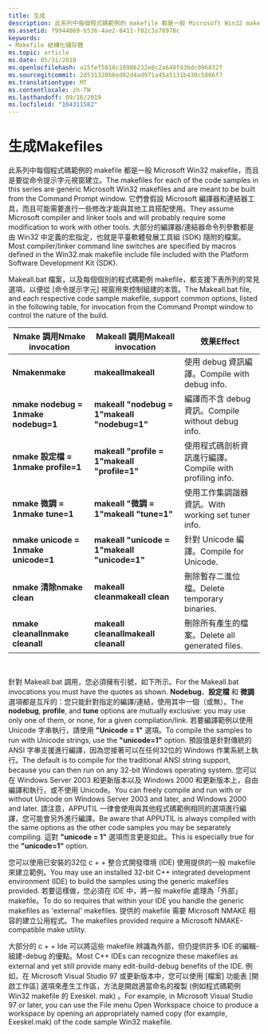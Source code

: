 ```yaml
---
title: 生成
description: 此系列中每個程式碼範例的 makefile 都是一般 Microsoft Win32 makefile，而且是要從命令提示字元視窗建立。
ms.assetid: f9944069-b536-4ae2-8411-f02c3a78978c
keywords:
- Makefile 結構化儲存體
ms.topic: article
ms.date: 05/31/2018
ms.openlocfilehash: a15fef5818c28986232e8c2a648f43bdc096832f
ms.sourcegitcommit: 2d531328b6ed82d4ad971a45a5131b430c5866f7
ms.translationtype: MT
ms.contentlocale: zh-TW
ms.lasthandoff: 09/16/2019
ms.locfileid: "104311582"
---
```

# <a name="makefiles"></a><span data-ttu-id="447c9-104">生成</span><span class="sxs-lookup"><span data-stu-id="447c9-104">Makefiles</span></span>

<span data-ttu-id="447c9-105">此系列中每個程式碼範例的 makefile 都是一般 Microsoft Win32 makefile，而且是要從命令提示字元視窗建立。</span><span class="sxs-lookup"><span data-stu-id="447c9-105">The makefiles for each of the code samples in this series are generic Microsoft Win32 makefiles and are meant to be built from the Command Prompt window.</span></span> <span data-ttu-id="447c9-106">它們會假設 Microsoft 編譯器和連結器工具，而且可能需要進行一些修改才能與其他工具搭配使用。</span><span class="sxs-lookup"><span data-stu-id="447c9-106">They assume Microsoft compiler and linker tools and will probably require some modification to work with other tools.</span></span> <span data-ttu-id="447c9-107">大部分的編譯器/連結器命令列參數都是由 Win32 中定義的宏指定，也就是平臺軟體發展工具組 (SDK) 隨附的檔案。</span><span class="sxs-lookup"><span data-stu-id="447c9-107">Most compiler/linker command line switches are specified by macros defined in the Win32.mak makefile include file included with the Platform Software Development Kit (SDK).</span></span>

<span data-ttu-id="447c9-108">Makeall.bat 檔案，以及每個個別的程式碼範例 makefile，都支援下表所列的常見選項，以便從 [命令提示字元] 視窗用來控制組建的本質。</span><span class="sxs-lookup"><span data-stu-id="447c9-108">The Makeall.bat file, and each respective code sample makefile, support common options, listed in the following table, for invocation from the Command Prompt window to control the nature of the build.</span></span>



| <span data-ttu-id="447c9-109">Nmake 調用</span><span class="sxs-lookup"><span data-stu-id="447c9-109">Nmake invocation</span></span>        | <span data-ttu-id="447c9-110">Makeall 調用</span><span class="sxs-lookup"><span data-stu-id="447c9-110">Makeall invocation</span></span>          | <span data-ttu-id="447c9-111">效果</span><span class="sxs-lookup"><span data-stu-id="447c9-111">Effect</span></span>                       |
|-------------------------|-----------------------------|------------------------------|
| <span data-ttu-id="447c9-112">**Nmake**</span><span class="sxs-lookup"><span data-stu-id="447c9-112">**nmake**</span></span>               | <span data-ttu-id="447c9-113">**makeall**</span><span class="sxs-lookup"><span data-stu-id="447c9-113">**makeall**</span></span>                 | <span data-ttu-id="447c9-114">使用 debug 資訊編譯。</span><span class="sxs-lookup"><span data-stu-id="447c9-114">Compile with debug info.</span></span>     |
| <span data-ttu-id="447c9-115">**nmake** **nodebug = 1**</span><span class="sxs-lookup"><span data-stu-id="447c9-115">**nmake** **nodebug=1**</span></span> | <span data-ttu-id="447c9-116">**makeall** **"nodebug = 1"**</span><span class="sxs-lookup"><span data-stu-id="447c9-116">**makeall** **"nodebug=1"**</span></span> | <span data-ttu-id="447c9-117">編譯而不含 debug 資訊。</span><span class="sxs-lookup"><span data-stu-id="447c9-117">Compile without debug info.</span></span>  |
| <span data-ttu-id="447c9-118">**nmake** **設定檔 = 1**</span><span class="sxs-lookup"><span data-stu-id="447c9-118">**nmake** **profile=1**</span></span> | <span data-ttu-id="447c9-119">**makeall** **"profile = 1"**</span><span class="sxs-lookup"><span data-stu-id="447c9-119">**makeall** **"profile=1"**</span></span> | <span data-ttu-id="447c9-120">使用程式碼剖析資訊進行編譯。</span><span class="sxs-lookup"><span data-stu-id="447c9-120">Compile with profiling info.</span></span> |
| <span data-ttu-id="447c9-121">**nmake** **微調 = 1**</span><span class="sxs-lookup"><span data-stu-id="447c9-121">**nmake** **tune=1**</span></span>    | <span data-ttu-id="447c9-122">**makeall** **"微調 = 1"**</span><span class="sxs-lookup"><span data-stu-id="447c9-122">**makeall** **"tune=1"**</span></span>    | <span data-ttu-id="447c9-123">使用工作集調諧器資訊。</span><span class="sxs-lookup"><span data-stu-id="447c9-123">With working set tuner info.</span></span> |
| <span data-ttu-id="447c9-124">**nmake** **unicode = 1**</span><span class="sxs-lookup"><span data-stu-id="447c9-124">**nmake** **unicode=1**</span></span> | <span data-ttu-id="447c9-125">**makeall** **"unicode = 1"**</span><span class="sxs-lookup"><span data-stu-id="447c9-125">**makeall** **"unicode=1"**</span></span> | <span data-ttu-id="447c9-126">針對 Unicode 編譯。</span><span class="sxs-lookup"><span data-stu-id="447c9-126">Compile for Unicode.</span></span>         |
| <span data-ttu-id="447c9-127">**nmake** **清除**</span><span class="sxs-lookup"><span data-stu-id="447c9-127">**nmake** **clean**</span></span>     | <span data-ttu-id="447c9-128">**makeall** **clean**</span><span class="sxs-lookup"><span data-stu-id="447c9-128">**makeall** **clean**</span></span>       | <span data-ttu-id="447c9-129">刪除暫存二進位檔。</span><span class="sxs-lookup"><span data-stu-id="447c9-129">Delete temporary binaries.</span></span>   |
| <span data-ttu-id="447c9-130">**nmake** **cleanall**</span><span class="sxs-lookup"><span data-stu-id="447c9-130">**nmake** **cleanall**</span></span>  | <span data-ttu-id="447c9-131">**makeall** **cleanall**</span><span class="sxs-lookup"><span data-stu-id="447c9-131">**makeall** **cleanall**</span></span>    | <span data-ttu-id="447c9-132">刪除所有產生的檔案。</span><span class="sxs-lookup"><span data-stu-id="447c9-132">Delete all generated files.</span></span>  |



 

<span data-ttu-id="447c9-133">針對 Makeall.bat 調用，您必須擁有引號，如下所示。</span><span class="sxs-lookup"><span data-stu-id="447c9-133">For the Makeall.bat invocations you must have the quotes as shown.</span></span> <span data-ttu-id="447c9-134">**Nodebug**、**設定檔** 和 **微調** 選項都是互斥的：您只能針對指定的編譯/連結，使用其中一個（或無）。</span><span class="sxs-lookup"><span data-stu-id="447c9-134">The **nodebug**, **profile**, and **tune** options are mutually exclusive: you may use only one of them, or none, for a given compilation/link.</span></span> <span data-ttu-id="447c9-135">若要編譯範例以使用 Unicode 字串執行，請使用 **"Unicode = 1"** 選項。</span><span class="sxs-lookup"><span data-stu-id="447c9-135">To compile the samples to run with Unicode strings, use the **"unicode=1"** option.</span></span> <span data-ttu-id="447c9-136">預設值是針對傳統的 ANSI 字串支援進行編譯，因為您接著可以在任何32位的 Windows 作業系統上執行。</span><span class="sxs-lookup"><span data-stu-id="447c9-136">The default is to compile for the traditional ANSI string support, because you can then run on any 32-bit Windows operating system.</span></span> <span data-ttu-id="447c9-137">您可以在 Windows Server 2003 和更新版本以及 Windows 2000 和更新版本上，自由編譯和執行，或不使用 Unicode。</span><span class="sxs-lookup"><span data-stu-id="447c9-137">You can freely compile and run with or without Unicode on Windows Server 2003 and later, and Windows 2000 and later.</span></span> <span data-ttu-id="447c9-138">請注意，APPUTIL 一律會使用與其他程式碼範例相同的選項進行編譯，您可能會另外進行編譯。</span><span class="sxs-lookup"><span data-stu-id="447c9-138">Be aware that APPUTIL is always compiled with the same options as the other code samples you may be separately compiling.</span></span> <span data-ttu-id="447c9-139">這對 **"unicode = 1"** 選項而言更是如此。</span><span class="sxs-lookup"><span data-stu-id="447c9-139">This is especially true for the **"unicode=1"** option.</span></span>

<span data-ttu-id="447c9-140">您可以使用已安裝的32位 c + + 整合式開發環境 (IDE) 使用提供的一般 makefile 來建立範例。</span><span class="sxs-lookup"><span data-stu-id="447c9-140">You may use an installed 32-bit C++ integrated development environment (IDE) to build the samples using the generic makefiles provided.</span></span> <span data-ttu-id="447c9-141">若要這樣做，您必須在 IDE 中，將一般 makefile 處理為「外部」 makefile。</span><span class="sxs-lookup"><span data-stu-id="447c9-141">To do so requires that within your IDE you handle the generic makefiles as 'external' makefiles.</span></span> <span data-ttu-id="447c9-142">提供的 makefile 需要 Microsoft NMAKE 相容的建立公用程式。</span><span class="sxs-lookup"><span data-stu-id="447c9-142">The makefiles provided require a Microsoft NMAKE-compatible make utility.</span></span>

<span data-ttu-id="447c9-143">大部分的 c + + Ide 可以將這些 makefile 辨識為外部，但仍提供許多 IDE 的編輯-組建-debug 的優點。</span><span class="sxs-lookup"><span data-stu-id="447c9-143">Most C++ IDEs can recognize these makefiles as external and yet still provide many edit-build-debug benefits of the IDE.</span></span> <span data-ttu-id="447c9-144">例如，在 Microsoft Visual Studio 97 或更新版本中，您可以使用 [檔案] 功能表 [開啟工作區] 選項來產生工作區，方法是開啟適當命名的複製 (例如程式碼範例 Win32 makefile 的 Exeskel. mak) 。</span><span class="sxs-lookup"><span data-stu-id="447c9-144">For example, in Microsoft Visual Studio 97 or later, you can use the File menu Open Workspace choice to produce a workspace by opening an appropriately named copy (for example, Exeskel.mak) of the code sample Win32 makefile.</span></span>

 

 




